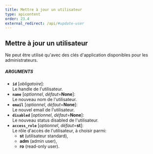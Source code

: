 ```yaml
---
title: Mettre à jour un utilisateur
type: apicontent
order: 23.4
external_redirect: /api/#update-user
---
```


## Mettre à jour un utilisateur
Ne peut être utilisé qu'avec des clés d'application disponibles pour les administrateurs.

##### ARGUMENTS
* **`id`** [*obligatoire*]:  
    Le handle de l'utilisateur.
* **`name`** [*optionnel*, *défaut*=**None**]:  
    Le nouveau nom de l'utilisateur.
* **`email`** [*optionnel*, *défaut*=**None**]:  
    Le nouvel email de l'utilisateur.
* **`disabled`** [*optionnel*, *défaut*=**None**]:  
    Le nouveau status disabled de l'utilisateur.
* **`access_role`** [*optionnel*, *défaut*=**st**]:  
    Le rôle d'accès de l'utilisateur, à choisir parmi:
    *  **st** (utilisateur standard), 
    *  **adm** (admin user),
    *  **ro** (read-only user).  
